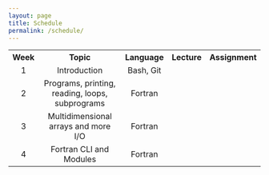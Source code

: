 ```yaml
---
layout: page
title: Schedule
permalink: /schedule/
---
```


<table style="width: 100%; text-align: center;">
<tr><th>Week</th><th>Topic</th><th>Language</th><th>Lecture</th><th>Assignment</th></tr>
<tr><td>1</td><td>Introduction</td><td>Bash, Git</td><td><a href="/lectures/1-intro.html"><i class="fa fa-sticky-note"></i></a></td><td><a href="/assignments/1-intro.html"><i class="fa fa-pencil-square-o"></i></a></td></tr>
<tr><td>2</td><td>Programs, printing, reading, loops, subprograms</td><td>Fortran</td><td><a href="/lectures/2-fortran-intro.html"><i class="fa fa-sticky-note"></i></a></td><td><a href="/assignments/2-fortran-intro.html"><i class="fa fa-pencil-square-o"></i></a></td></tr>
<tr><td>3</td><td>Multidimensional arrays and more I/O</td><td>Fortran</td><td><a href="/lectures/3-fortran-arrays-io.html"><i class="fa fa-sticky-note"></i></a></td><td><a href="/assignments/3-fortran-arrays-io.html"><i class="fa fa-pencil-square-o"></i></a></td></tr>
<tr><td>4</td><td>Fortran CLI and Modules</td><td>Fortran</td><td><a href="/lectures/4-fortran-cli-modules-lib.html"><i class="fa fa-sticky-note"></i></a></td><td><a href="/assignments/4-fortran-cli-modules-lib.html"><i class="fa fa-pencil-square-o"></i></a></td></tr>

</table>
